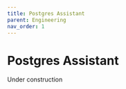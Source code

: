 ```yaml
---
title: Postgres Assistant
parent: Engineering
nav_order: 1
---
```


# Postgres Assistant

Under construction